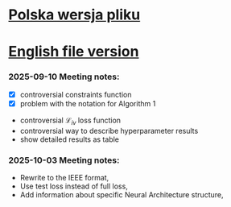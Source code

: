 # [Polska wersja pliku](main.pdf)
# [English file version](main_en.pdf)


### 2025-09-10 Meeting notes:
  - [x] controversial constraints function 
  - [x] problem with the notation for Algorithm 1
  - controversial $\mathcal{L}_{iv}$ loss function
  - controversial way to describe hyperparameter results
  - show detailed results as table

### 2025-10-03 Meeting notes: 
  - Rewrite to the IEEE format, 
  - Use test loss instead of full loss, 
  - Add information about specific Neural Architecture structure,
